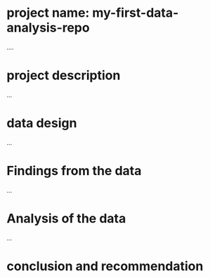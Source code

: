 # project name: my-first-data-analysis-repo

....
# project description

...
# data design

...
# Findings from the data

...
# Analysis of the data

...
# conclusion and recommendation
